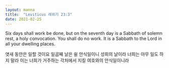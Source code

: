 ```yaml
---
layout: manna
title:  "Leviticus 레위기 23:3"
date: 2021-02-25
---
```

Six days shall work be done, but on the seventh day is a Sabbath of solemn rest, a holy convocation. You shall do no work. It is a Sabbath to the Lord in all your dwelling places.

엿새 동안은 일할 것이요 일곱째 날은 쉴 안식일이니 성회의 날이라 너희는 아무 일도 하지 말라 이는 너희가 거주하는 각처에서 지킬 여호와의 안식일이니라
